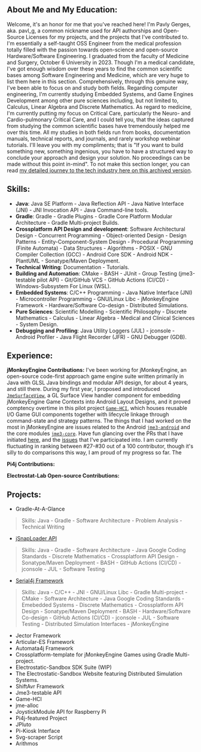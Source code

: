 ## About Me and My Education:
Welcome, it's an honor for me that you've reached here! I'm Pavly Gerges, aka. pavl_g, a common nickname used for API authorships and Open-Source Licenses for my projects, and the projects that I've contributed to. I'm essentially a self-taught OSS Engineer from the medical profession totally filled with the passion towards open-science and open-source Hardware/Software Engineering. I graduated from the faculty of Medicine and Surgery, October 6 University in 2023. Though I'm a medical candidate, I've got enough wisdom over these years to find the common scientific bases among Software Engineering and Medicine, which are very huge to list them here in this section. Comprehensively, through this genuine way, I've been able to focus on and study both fields. Regarding computer engineering, I'm currently studying Embedded Systems, and Game Engines Development among other pure sciences including, but not limited to, Calculus, Linear Algebra and Discrete Mathematics. As regard to medicine, I'm currently putting my focus on Critical Care, particularly the Neuro- and Cardio-pulmonary Critical Care, and I could tell you, that the ideas captured from studying the common scientific bases have tremendously helped me over this time. All my studies in both fields run from books, documentation manuals, technical reports, and journals, and rarely workshop webinar tutorials. I'll leave you with my compliments; that is "If you want to build something new, something ingenious, you have to have a structured way to conclude your approach and design your solution. No proceedings can be made without this point in-mind". To not make this section longer, you can read [my detailed journey to the tech industry here on this archived version]().

## Skills:
- **Java**: Java SE Platform - Java Reflection API - Java Native Interface (JNI) - JNI Invocation API - Java Command-line tools.
- **Gradle**: Gradle - Gradle Plugins - Gradle Core Platform Modular Architecture - Gradle Multi-project Builds.
- **Crossplatform API Design and development**: Software Architectural Design - Concurrent Programming - Object-oriented Design - Design Patterns - Entity-Component-System Design - Procedural Programming (Finite Automata) - Data Structures - Algorithms - POSIX - GNU Compiler Collection (GCC) - Android Core SDK - Android NDK - PlantUML - Sonatype/Maven Deployment.
- **Technical Writing**: Documentation - Tutorials.
- **Building and Automation**: CMake - BASH - JUnit - Group Testing (jme3-testable pilot API) - Git/GitHub VCS - GitHub Actions (CI/CD) - Windows-Subsystem For Linux (WSL).
- **Embedded Systems**: C/C++ Programming - Java Native Interface (JNI) - Microcontroller Programming - GNU/Linux Libc - jMonkeyEngine Framework - Hardware/Software Co-design - Distributed Simulations.
- **Pure Sciences**: Scientific Modelling - Scientific Philosophy - Discrete Mathematics - Calculus - Linear Algebra - Medical and Clinical Sciences - System Design.
- **Debugging and Profiling**: Java Utility Loggers (JUL) - jconsole - Android Profiler - Java Flight Recorder (JFR) - GNU Debugger (GDB).

## Experience:
**jMonkeyEngine Contributions:** I've been working for jMonkeyEngine, an open-source code-first approach game engine suite written primarily in Java with GLSL Java bindings and modular API design, for about 4 years, and still there. During my first year, I proposed and introduced [`JmeSurfaceView`](https://github.com/jMonkeyEngine/jmonkeyengine/tree/master/jme3-android/src/main/java/com/jme3/view/surfaceview), a GL Surface View handler component for embedding jMonkeyEngine Game Contexts into Android Layout Designs, and it proved comptency overtime in this pilot project [`Game-HCI`](https://github.com/Electrostat-Lab/Game-HCI), which houses reusable I/O Game GUI components together with lifecycle linkage through command-state and strategy patterns. The things that I had worked on the most in jMonkeyEngine are issues related to the Android [`jme3-android`](https://github.com/jMonkeyEngine/jmonkeyengine/tree/master/jme3-android/src/main/java/com/jme3) and the core modules [`jme3-core`](). Have fun glancing over the PRs that I have initiated [here](https://github.com/jMonkeyEngine/jmonkeyengine/commits?author=pavly-gerges), and the [issues](https://github.com/jMonkeyEngine/jmonkeyengine/issues?q=is%3Aissue+Scrappers+is%3Aopen) that I've participated into. I am currently fluctuating in ranking between #27-#30 out of a 100 contributor, though it's silly to do comparisons this way, I am proud of my progress so far. The 

**Pi4j Contributions:**

**Electrostat-Lab Open-source Contributions:**

## Projects:
* Gradle-At-A-Glance
> Skills: Java - Gradle - Software Architecture - Problem Analysis - Technical Writing

* [jSnapLoader API](https://github.com/Electrostat-Lab/jSnapLoader/)
> Skills: Java - Gradle - Software Architecture - Java Google Coding Standards - Discrete Mathematics - Crossplatform API Design - Sonatype/Maven Deployment - BASH - GitHub Actions (CI/CD) - jconsole - JUL - Software Testing

* [Serial4j Framework](https://github.com/Electrostat-Lab/Serial4j)
> Skills: Java - C/C++ - JNI - GNU/Linux Libc - Gradle Multi-project - CMake - Software Architecture - Java Google Coding Standards - Emebedded Systems - Discrete Mathematics - Crossplatform API Design - Sonatype/Maven Deployment - BASH - Hardware/Software Co-design - GitHub Actions (CI/CD) - jconsole - JUL - Software Testing - Distributed Simulation Interfaces - jMonkeyEngine 

* Jector Framework
* Articular-ES Framework
* Automata4j Framework
* Crossplatform-template for jMonkeyEngine Games using Gradle Multi-project.
* Electrostatic-Sandbox SDK Suite (WIP)
* The Electrostatic-Sandbox Website featuring Distributed Simulation Systems.
* ShiftAvr Framework 
* Jme3-testable API
* Game-HCI
* jme-alloc
* JoystickModule API for Raspberry Pi
* Pi4j-featured Project
* JPluto 
* Pi-Kiosk Interface
* Svg-scraper Script
* Arithmos

